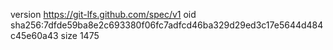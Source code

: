 version https://git-lfs.github.com/spec/v1
oid sha256:7dfde59ba8e2c693380f06fc7adfcd46ba329d29ed3c17e5644d484c45e60a43
size 1475
